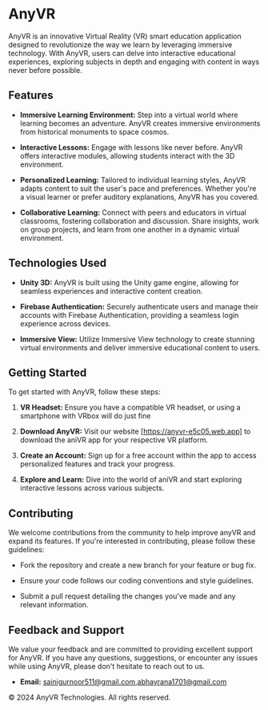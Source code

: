 # AnyVR

AnyVR is an innovative Virtual Reality (VR) smart education application designed to revolutionize the way we learn by leveraging immersive technology. With AnyVR, users can delve into interactive educational experiences, exploring subjects in depth and engaging with content in ways never before possible.

## Features

- **Immersive Learning Environment:** Step into a virtual world where learning becomes an adventure. AnyVR creates immersive environments from historical monuments to space cosmos.
  
- **Interactive Lessons:** Engage with lessons like never before. AnyVR offers interactive modules, allowing students interact with the 3D environment.

- **Personalized Learning:** Tailored to individual learning styles, AnyVR adapts content to suit the user's pace and preferences. Whether you're a visual learner or prefer auditory explanations, AnyVR has you covered.

- **Collaborative Learning:** Connect with peers and educators in virtual classrooms, fostering collaboration and discussion. Share insights, work on group projects, and learn from one another in a dynamic virtual environment.

## Technologies Used

- **Unity 3D:** AnyVR is built using the Unity game engine, allowing for seamless experiences and interactive content creation.
  
- **Firebase Authentication:** Securely authenticate users and manage their accounts with Firebase Authentication, providing a seamless login experience across devices.

- **Immersive View:** Utilize Immersive View technology to create stunning virtual environments and deliver immersive educational content to users.

## Getting Started

To get started with AnyVR, follow these steps:

1. **VR Headset:** Ensure you have a compatible VR headset, or using a smartphone with VRbox will do just fine
  
2. **Download AnyVR:** Visit our website [https://anyvr-e5c05.web.app] to download the aniVR app for your respective VR platform.

3. **Create an Account:** Sign up for a free account within the app to access personalized features and track your progress.

4. **Explore and Learn:** Dive into the world of aniVR and start exploring interactive lessons across various subjects.

## Contributing

We welcome contributions from the community to help improve anyVR and expand its features. If you're interested in contributing, please follow these guidelines:

- Fork the repository and create a new branch for your feature or bug fix.
  
- Ensure your code follows our coding conventions and style guidelines.

- Submit a pull request detailing the changes you've made and any relevant information.

## Feedback and Support

We value your feedback and are committed to providing excellent support for AnyVR. If you have any questions, suggestions, or encounter any issues while using AnyVR, please don't hesitate to reach out to us.

- **Email:** sainigurnoor511@gmail.com,abhayrana1701@gmail.com

© 2024 AnyVR Technologies. All rights reserved.
